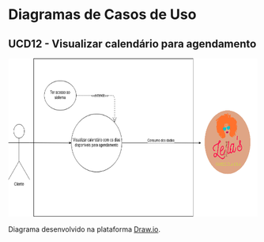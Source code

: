 # Diagramas de Casos de Uso

## UCD12 - Visualizar calendário para agendamento
<div class="toolgrid">
	<div>
        <img height="320px" src="../../../../img/diagramas-casos-uso/diagramas-v1/uc12.png"> 
    </div>
</div>
<p align="justify">Diagrama desenvolvido na plataforma <a href = "https://app.diagrams.net/">Draw.io</a>.</p>
